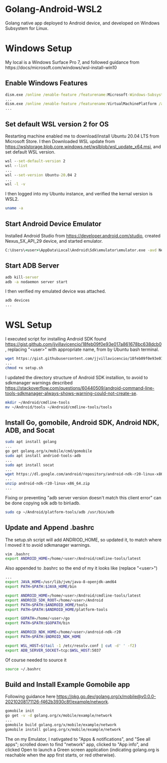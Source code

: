 # Golang-Android-WSL2
Golang native app deployed to Android device, and developed on Windows Subsystem for Linux. 

# Windows Setup
My local is a Windows Surface Pro 7, and followed guidance from https://docs/microsoft.com/windows/wsl-install-win10

## Enable Windows Features
```cmd
dism.exe /online /enable-feature /featurename:Microsoft-Windows-Subsystem-Linux /all /norestart
...
dism.exe /online /enable-feature /featurename:VirtualMachinePlatform /all /norestart
...
```

## Set default WSL version 2 for OS
Restarting machine enabled me to download/install Ubuntu 20.04 LTS from Microsoft Store.
I then Downloaded WSL update from https://wslstorage.blob.core.windows.net/wslblob/wsl_update_x64.msi, and set default WSL version.
```cmd
wsl --set-default-version 2
wsl --list
...
wsl --set-version Ubuntu-20.04 2
...
wsl -l -v
```
I then logged into my Ubuntu instance, and verified the kernal version is WSL2.
```bash
uname -a
```
## Start Android Device Emulator
Installed Android Studio from https://developer.android.com/studio, created Nexus_5X_API_29 device, and started emulator.
```cmd
C:\Users\<user>\AppData\Local\Android\Sdk\emulator\emulator.exe -avd Nexus_5X_API_29
```

## Start ADB Server
```cmd
adb kill-server
adb -a nodaemon server start
```
I then verified my emulated device was attached.
```cmd
adb devices
...
```

# WSL Setup
I executed script for installing Android SDK found https://gist.github.com/jjvillavicencio/18feb09f0e93e017a861678bc638dcb0, replacing "\<user\>" with appropriate name, from by Ubuntu bash terminal.
```bash
wget https://gist.githubusercontent.com/jjvillavicencio/18feb09f0e93e017a861678bc638dcb0/raw/0f6cb9c2b7bbd3c2b89e11f22cb29e9ce2b9c810/setup.sh
...
chmod +x setup.sh
```
I updated the directory structure of Android SDK installion, to avoid to sdkmanager warnings described https://stackoverflow.com/questions/60440509/android-command-line-tools-sdkmanager-always-shows-warning-could-not-create-se.
```bash
mkdir ~/Android/cmdline-tools
mv ~/Android/tools ~/Android/cmdline-tools/tools
```

## Install Go, gomobile, Android SDK, Android NDK, ADB, and Socat
```bash
sudo apt install golang
...
go get golang.org/x/mobile/cmd/gomobile
sudo apt install andriod-tools-adb
...
sudo apt install socat
...
wget https://dl.google.com/android/repository/android-ndk-r20-linux-x86_64.zip
...
unzip android-ndk-r20-linux-x86_64.zip
...
```
Fixing or preventing "adb server version doesn't match this client error" can be done copying sdk adb to bin\adb.  
```bash
sudo cp ~/Android/platform-tools/adb /usr/bin/adb
```
## Update and Append .bashrc
The setup.sh script will add ANDRIOD_HOME, so updated it, to match where I moved it to avoid sdkmanager warnings.
```bash
vim .bashrc
export ANDROID_HOME=/home/<user>/Android/cmdline-tools/latest
```
Also appended to .bashrc so the end of my it looks like (replace "\<user\>")
```bash
...
export JAVA_HOME=/usr/lib/jvm/java-8-openjdk-amd64
export PATH=$PATH:$JAVA_HOME/bin

export ANDROID_HOME=/home/<user>/Android/cmdline-tools/latest
export ANDROID_SDK_ROOT=/home/<user>/Android
export PATH=$PATH:$ANDROID_HOME/tools
export PATH=$PATH:$ANDROID_HOME/platform-tools

export GOPATH=/home/<user>/go
export PATH=$PATH:$GOPATH/bin

export ANDROID_NDK_HOME=/home/<user>/android-ndk-r20
export PATH=$PATH:$NDROID_NDK_HOME

export WSL_HOST=$(tail -1 /etc/resolv.conf | cut -d' ' -f2)
export ADB_SERVER_SOCKET=tcp:$WSL_HOST:5037
```
Of course needed to source it
```bash
source ~/.bashrc
```

## Build and Install Example Gomobile app
Following guidance here https://pkg.go.dev/golang.org/x/mobile@v0.0.0-20210208171126-f462b3930c8f/example/network.
```bash
gomobile init
go get -v -d golang.org/x/mobile/example/network
...
gomobile build golang.org/x/mobile/example/network
gomobile install golang.org/x/mobile/example/network
```

The on my Emulator, I nativgated to "Apps & notifications", and "See all <int> apps";  scrolled down to find "network" app, clicked to "App info", and clicked Open to launch a Green screen application (indicating golang.org is reachable when the app first starts, or red otherwise).
